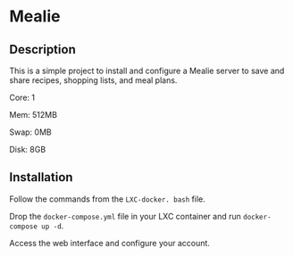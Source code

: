 # Mealie

## Description

This is a simple project to install and configure a Mealie server to save and share recipes, shopping lists, and meal plans.

Core: 1

Mem: 512MB

Swap: 0MB

Disk: 8GB

## Installation

Follow the commands from the `LXC-docker. bash` file.

Drop the `docker-compose.yml` file in your LXC container and run `docker-compose up -d`.

Access the web interface and configure your account.
